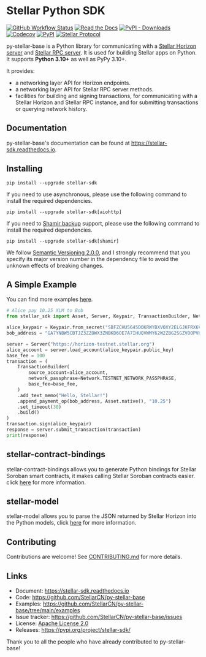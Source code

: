 # Stellar Python SDK

[![GitHub Workflow Status](https://img.shields.io/github/actions/workflow/status/StellarCN/py-stellar-base/continuous-integration-workflow.yml?branch=main)](https://github.com/StellarCN/py-stellar-base/actions)
[![Read the Docs](https://img.shields.io/readthedocs/stellar-sdk.svg)](https://stellar-sdk.readthedocs.io/en/latest/)
[![PyPI - Downloads](https://static.pepy.tech/personalized-badge/stellar-sdk?period=total&units=abbreviation&left_color=grey&right_color=brightgreen&left_text=Downloads)](https://pypi.python.org/pypi/stellar-sdk)
[![Codecov](https://img.shields.io/codecov/c/github/StellarCN/py-stellar-base/main)](https://codecov.io/gh/StellarCN/py-stellar-base)
[![PyPI](https://img.shields.io/pypi/v/stellar-sdk.svg)](https://pypi.python.org/pypi/stellar-sdk)
[![Stellar Protocol](https://img.shields.io/badge/Stellar%20Protocol-23-blue)](https://developers.stellar.org/docs/learn/fundamentals/stellar-consensus-protocol)

py-stellar-base is a Python library for communicating with
a [Stellar Horizon server](https://developers.stellar.org/docs/data/apis/horizon) and [Stellar RPC server](https://developers.stellar.org/docs/data/apis/rpc). It is used for building Stellar apps on Python. It supports **Python 3.10+** as
well as PyPy 3.10+.

It provides:

- a networking layer API for Horizon endpoints.
- a networking layer API for Stellar RPC server methods.
- facilities for building and signing transactions, for communicating with a Stellar Horizon and Stellar RPC instance, and for submitting transactions or querying network history.

## Documentation

py-stellar-base's documentation can be found at https://stellar-sdk.readthedocs.io.

## Installing

```text
pip install --upgrade stellar-sdk
```

If you need to use asynchronous, please use the following command to install the required dependencies.

```text
pip install --upgrade stellar-sdk[aiohttp]
```

If you need to [Shamir backup](https://trezor.io/learn/advanced/standards-proposals/what-is-shamir-backup) support, please use the following command to install the required dependencies.

```
pip install --upgrade stellar-sdk[shamir]
```

We follow [Semantic Versioning 2.0.0](https://semver.org/), and I strongly
recommend that you specify its major version number in the dependency
file to avoid the unknown effects of breaking changes.

## A Simple Example

You can find more examples [here](./examples).

```python
# Alice pay 10.25 XLM to Bob
from stellar_sdk import Asset, Server, Keypair, TransactionBuilder, Network

alice_keypair = Keypair.from_secret("SBFZCHU5645DOKRWYBXVOXY2ELGJKFRX6VGGPRYUWHQ7PMXXJNDZFMKD")
bob_address = "GA7YNBW5CBTJZ3ZZOWX3ZNBKD6OE7A7IHUQVWMY62W2ZBG2SGZVOOPVH"

server = Server("https://horizon-testnet.stellar.org")
alice_account = server.load_account(alice_keypair.public_key)
base_fee = 100
transaction = (
    TransactionBuilder(
        source_account=alice_account,
        network_passphrase=Network.TESTNET_NETWORK_PASSPHRASE,
        base_fee=base_fee,
    )
    .add_text_memo("Hello, Stellar!")
    .append_payment_op(bob_address, Asset.native(), "10.25")
    .set_timeout(30)
    .build()
)
transaction.sign(alice_keypair)
response = server.submit_transaction(transaction)
print(response)
```

## stellar-contract-bindings

stellar-contract-bindings allows you to generate Python bindings for Stellar Soroban smart contracts, it makes calling
Stellar Soroban contracts easier. click [here](https://github.com/lightsail-network/stellar-contract-bindings) for more information.

## stellar-model

stellar-model allows you to parse the JSON returned by Stellar Horizon
into the Python models, click [here](https://github.com/StellarCN/stellar-model) for more information.

## Contributing

Contributions are welcome! See [CONTRIBUTING.md](./CONTRIBUTING.md) for more details.

## Links

- Document: https://stellar-sdk.readthedocs.io
- Code: https://github.com/StellarCN/py-stellar-base
- Examples: https://github.com/StellarCN/py-stellar-base/tree/main/examples
- Issue tracker: https://github.com/StellarCN/py-stellar-base/issues
- License: [Apache License 2.0](https://github.com/StellarCN/py-stellar-base/blob/master/LICENSE)
- Releases: https://pypi.org/project/stellar-sdk/

Thank you to all the people who have already contributed to py-stellar-base!

